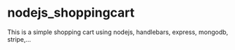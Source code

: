 # nodejs_shoppingcart
This is a simple shopping cart using nodejs, handlebars, express, mongodb, stripe,...
